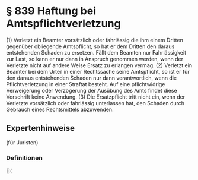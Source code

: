 # § 839 Haftung bei Amtspflichtverletzung
(1) Verletzt ein Beamter vorsätzlich oder fahrlässig die ihm einem Dritten gegenüber obliegende Amtspflicht, so hat er dem Dritten den daraus entstehenden Schaden zu ersetzen. Fällt dem Beamten nur Fahrlässigkeit zur Last, so kann er nur dann in Anspruch genommen werden, wenn der Verletzte nicht auf andere Weise Ersatz zu erlangen vermag.
(2) Verletzt ein Beamter bei dem Urteil in einer Rechtssache seine Amtspflicht, so ist er für den daraus entstehenden Schaden nur dann verantwortlich, wenn die Pflichtverletzung in einer Straftat besteht. Auf eine pflichtwidrige Verweigerung oder Verzögerung der Ausübung des Amts findet diese Vorschrift keine Anwendung.
(3) Die Ersatzpflicht tritt nicht ein, wenn der Verletzte vorsätzlich oder fahrlässig unterlassen hat, den Schaden durch Gebrauch eines Rechtsmittels abzuwenden.
## Expertenhinweise
(für Juristen)
### Definitionen
[](